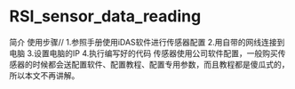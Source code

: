 # RSI_sensor_data_reading
简介
  使用步骤//
    1.参照手册使用iDAS软件进行传感器配置
    2.用自带的网线连接到电脑
    3.设置电脑的IP
    4.执行编写好的代码
    传感器使用公司软件配置，一般购买传感器的时候都会送配置软件、配置教程、配置专用参数，而且教程都是傻瓜式的，所以本文不再讲解。
